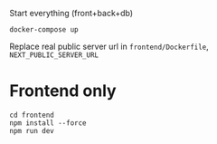 Start everything (front+back+db)
```
docker-compose up
```
Replace real public server url in ```frontend/Dockerfile```, ```NEXT_PUBLIC_SERVER_URL```


# Frontend only
```
cd frontend
npm install --force
npm run dev
```
